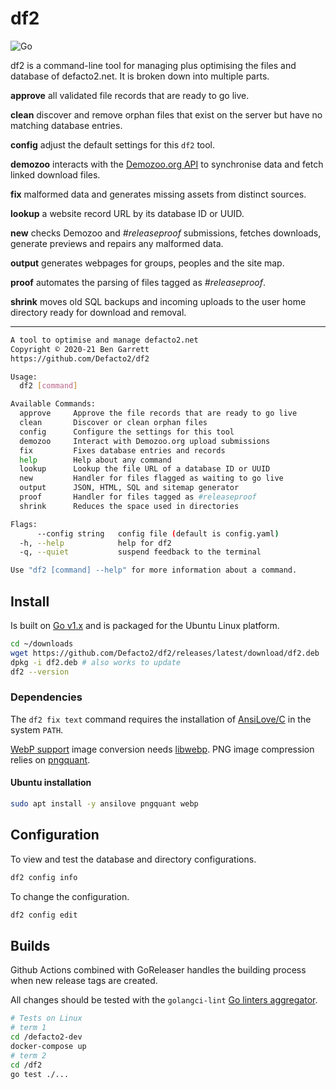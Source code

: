 # df2

![Go](https://github.com/Defacto2/df2/workflows/Go/badge.svg)

df2 is a command-line tool for managing plus optimising the files and database of defacto2.net. It is broken down into multiple parts.

**approve** all validated file records that are ready to go live.

**clean** discover and remove orphan files that exist on the server but have no matching database entries.

**config** adjust the default settings for this `df2` tool.

**demozoo** interacts with the [Demozoo.org API](http://demozoo.org/api/v1/) to synchronise data and fetch linked download files.

**fix** malformed data and generates missing assets from distinct sources.

**lookup** a website record URL by its database ID or UUID.

**new** checks Demozoo and _#releaseproof_ submissions, fetches downloads, generate previews and repairs any malformed data.

**output** generates webpages for groups, peoples and the site map.

**proof** automates the parsing of files tagged as _#releaseproof_.

**shrink** moves old SQL backups and incoming uploads to the user home directory ready for download and removal.

---

```bash
A tool to optimise and manage defacto2.net
Copyright © 2020-21 Ben Garrett
https://github.com/Defacto2/df2

Usage:
  df2 [command]

Available Commands:
  approve     Approve the file records that are ready to go live
  clean       Discover or clean orphan files
  config      Configure the settings for this tool
  demozoo     Interact with Demozoo.org upload submissions
  fix         Fixes database entries and records
  help        Help about any command
  lookup      Lookup the file URL of a database ID or UUID
  new         Handler for files flagged as waiting to go live
  output      JSON, HTML, SQL and sitemap generator
  proof       Handler for files tagged as #releaseproof
  shrink      Reduces the space used in directories

Flags:
      --config string   config file (default is config.yaml)
  -h, --help            help for df2
  -q, --quiet           suspend feedback to the terminal

Use "df2 [command] --help" for more information about a command.
```

## Install

Is built on [Go v1.x](https://golang.org/doc/install) and is packaged for the Ubuntu Linux platform.

```bash
cd ~/downloads
wget https://github.com/Defacto2/df2/releases/latest/download/df2.deb
dpkg -i df2.deb # also works to update
df2 --version
```

### Dependencies

The `df2 fix text` command requires the installation of [AnsiLove/C](https://github.com/ansilove/ansilove) in the system `PATH`.

[WebP support](https://en.wikipedia.org/wiki/WebP) image conversion needs [libwebp](https://storage.googleapis.com/downloads.webmproject.org/releases/webp/index.html). PNG image compression relies on [pngquant](https://pngquant.org).


#### Ubuntu installation

```bash
sudo apt install -y ansilove pngquant webp
```

## Configuration

To view and test the database and directory configurations.

```bash
df2 config info
```

To change the configuration.

```bash
df2 config edit
```

## Builds

Github Actions combined with GoReleaser handles the building process when new release tags are created.

All changes should be tested with the `golangci-lint` [Go linters aggregator](https://golangci-lint.run/).

```sh
# Tests on Linux
# term 1
cd /defacto2-dev
docker-compose up
# term 2
cd /df2
go test ./...
```